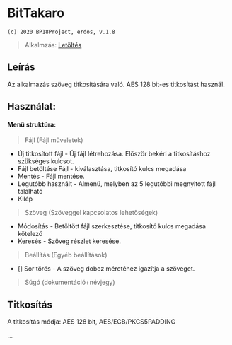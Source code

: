 # BitTakaro
`(c) 2020 BP18Project, erdos, v.1.8`

>Alkalmzás: <a href="deploy/BitTakaro.jar">Letöltés</a>

## Leírás
Az alkalmazás szöveg titkosítására való. AES 128 bit-es titkosítást használ.


## Használat:

#### Menü struktúra:
>Fájl (Fájl műveletek)
- Új titkosított fájl - Új fájl létrehozása. Először bekéri a titkosításhoz szükséges kulcsot.
- Fájl betöltése Fájl -  kiválasztása, titkosító kulcs megadása
- Mentés -  Fájl mentése.
- Legutóbb használt - Almenü, melyben az 5 legutóbbi megnyitott fájl található
- Kilép
>Szöveg (Szöveggel kapcsolatos lehetőségek)
>
- Módosítás -  Betöltött fájl szerkesztése, titkosító kulcs megadása kötelező
- Keresés - Szöveg részlet keresése.
>Beállítás (Egyéb beállítások)
- [] Sor törés - A szöveg doboz méretéhez igazítja a szöveget.

> Súgó (dokumentáció+névjegy)

## Titkosítás
A titkosítás módja: AES 128 bit, AES/ECB/PKCS5PADDING

...
